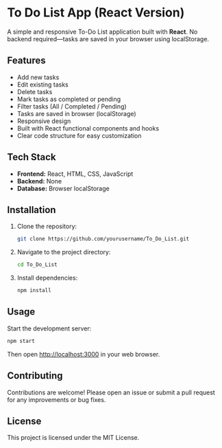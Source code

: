 # To Do List App (React Version)

A simple and responsive To-Do List application built with **React**. No backend required—tasks are saved in your browser using localStorage.

## Features
- Add new tasks
- Edit existing tasks
- Delete tasks
- Mark tasks as completed or pending
- Filter tasks (All / Completed / Pending)
- Tasks are saved in browser (localStorage)
- Responsive design
- Built with React functional components and hooks
- Clear code structure for easy customization

## Tech Stack
- **Frontend:** React, HTML, CSS, JavaScript
- **Backend:** None
- **Database:** Browser localStorage

## Installation
1. Clone the repository:
   ```bash
   git clone https://github.com/yourusername/To_Do_List.git
   ```
2. Navigate to the project directory:
   ```bash
   cd To_Do_List
   ```
3. Install dependencies:
   ```bash
   npm install
   ```

## Usage
Start the development server:
```bash
npm start
```
Then open [http://localhost:3000](http://localhost:3000) in your web browser.

## Contributing
Contributions are welcome! Please open an issue or submit a pull request for any improvements or bug fixes.

## License
This project is licensed under the MIT License.
